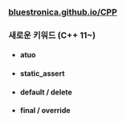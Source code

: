 ### [bluestronica.github.io/CPP](https://bluestronica.github.io/CPP)

### 새로운 키워드 (C++ 11~)
- #### atuo
- #### static_assert
- #### default / delete
- #### final / override